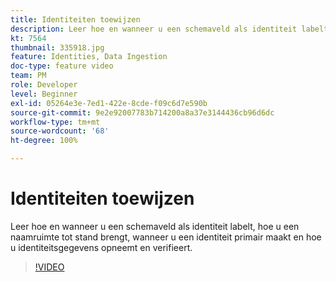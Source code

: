 ```yaml
---
title: Identiteiten toewijzen
description: Leer hoe en wanneer u een schemaveld als identiteit labelt en hoe u een naamruimte tot stand brengt. Leer wanneer u een identiteit primair moet maken en hoe u identiteitsgegevens opneemt en verifieert.
kt: 7564
thumbnail: 335918.jpg
feature: Identities, Data Ingestion
doc-type: feature video
team: PM
role: Developer
level: Beginner
exl-id: 05264e3e-7ed1-422e-8cde-f09c6d7e590b
source-git-commit: 9e2e92007783b714200a8a37e3144436cb96d6dc
workflow-type: tm+mt
source-wordcount: '68'
ht-degree: 100%

---
```


# Identiteiten toewijzen

Leer hoe en wanneer u een schemaveld als identiteit labelt, hoe u een naamruimte tot stand brengt, wanneer u een identiteit primair maakt en hoe u identiteitsgegevens opneemt en verifieert.

>[!VIDEO](https://video.tv.adobe.com/v/335918?quality=12)
